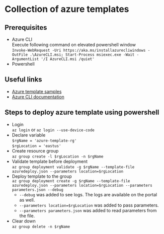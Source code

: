 # Collection of azure templates

## Prerequisites

- Azure CLI  
Execute following command on elevated powershell window  
`Invoke-WebRequest -Uri https://aka.ms/installazurecliwindows -OutFile .\AzureCLI.msi; Start-Process msiexec.exe -Wait -ArgumentList '/I AzureCLI.msi /quiet'`
- Powershell  

## Useful links

- [Azure template samples](https://docs.microsoft.com/en-us/azure/azure-resource-manager/templates/template-tutorial-create-first-template?tabs=azure-powershell)
- [Azure CLI documentation](https://docs.microsoft.com/en-us/cli/azure/?view=azure-cli-latest)

## Steps to deploy azure template using powershell

- Login  
`az login` or `az login --use-device-code`
- Declare variable  
`$rgName = 'azure-template-rg'`  
`$rgLocation = 'eastus'`
- Create resource group  
`az group create -l $rgLocation -n $rgName`
- Validate template before deployment  
`az group deployment validate -g $rgName --template-file azuredeploy.json --parameters location=$rgLocation`
- Deploy template to the group  
`az group deployment create -g $rgName --template-file azuredeploy.json --parameters location=$rgLocation --parameters parameters.json --debug`
  - `--debug` was added to see logs. The logs are available on the portal as well.
  - `--parameters location=$rgLocation` was added to pass parameters.
  - `--parameters parameters.json` was added to read parameters from the file.
- Clear down  
`az group delete -n $rgName`
